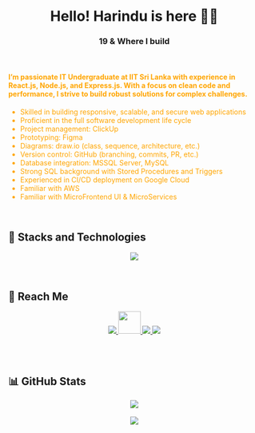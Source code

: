<h1 align="center">Hello! Harindu is here 👋🏻 </h1>
<h3 align="center">19 & Where I build</h3>

<br>

<h4 style="color: orange; text-align: left;">
  <b>I’m passionate IT Undergraduate at IIT Sri Lanka with experience in React.js, Node.js, and Express.js. With a focus on clean code and performance, I strive to build robust solutions for complex challenges.</b>
</h4>

<ul style="color: orange; text-align: left;">
  <li>Skilled in building responsive, scalable, and secure web applications</li>
  <li>Proficient in the full software development life cycle</li>
  <li>Project management: ClickUp</li>
  <li>Prototyping: Figma</li>
  <li>Diagrams: draw.io (class, sequence, architecture, etc.)</li>
  <li>Version control: GitHub (branching, commits, PR, etc.)</li>
  <li>Database integration: MSSQL Server, MySQL</li>
  <li>Strong SQL background with Stored Procedures and Triggers</li>
  <li>Experienced in CI/CD deployment on Google Cloud</li>
  <li>Familiar with AWS</li>
  <li>Familiar with MicroFrontend UI & MicroServices</li>
</ul>

<br>

## 🚀 Stacks and Technologies
<p align="center">
  <img src="https://skillicons.dev/icons?i=react,nodejs,mysql,git,github,html,css,js,java,docker,figma,gcp,csharp,antdesign" />
</p>

<br>

## 📱 Reach Me
<p align="center">
  <a href="https://www.linkedin.com/in/harindu-adhikari-201269243/" target="_blank">
    <img src="https://skillicons.dev/icons?i=linkedin" />
  </a>
  
  <a href="https://medium.com/@harinduadhikari" target="_blank">
    <img src="https://cdn.jsdelivr.net/gh/simple-icons/simple-icons/icons/medium.svg" width="45px" height="45px" />
  </a>
  
  <a href="mailto:harinduadhikari@gmail.com">
    <img src="https://skillicons.dev/icons?i=gmail" />
  </a>
  
  <a href="https://www.hackerrank.com/profile/harinduadhikari" target="_blank">
    <img src="https://img.shields.io/badge/HackerRank-2EC866?style=for-the-badge&logo=HackerRank&logoColor=white" />
  </a>
</p>

<br><br>

## 📊 GitHub Stats

<p align="center">
  <img src="https://github-readme-stats.vercel.app/api?username=HarinduA&show_icons=true&theme=tokyonight&count_private=true&hide_rank=true&custom_title=HarinduA%27s%20GitHub%20Stats" />
  <br><br>
  <img src="https://github-readme-streak-stats.herokuapp.com?user=HarinduA&theme=tokyonight&hide_border=false&date_format=M%20j%5B%2C%20Y%5D" />
  <br><br>
</p>
